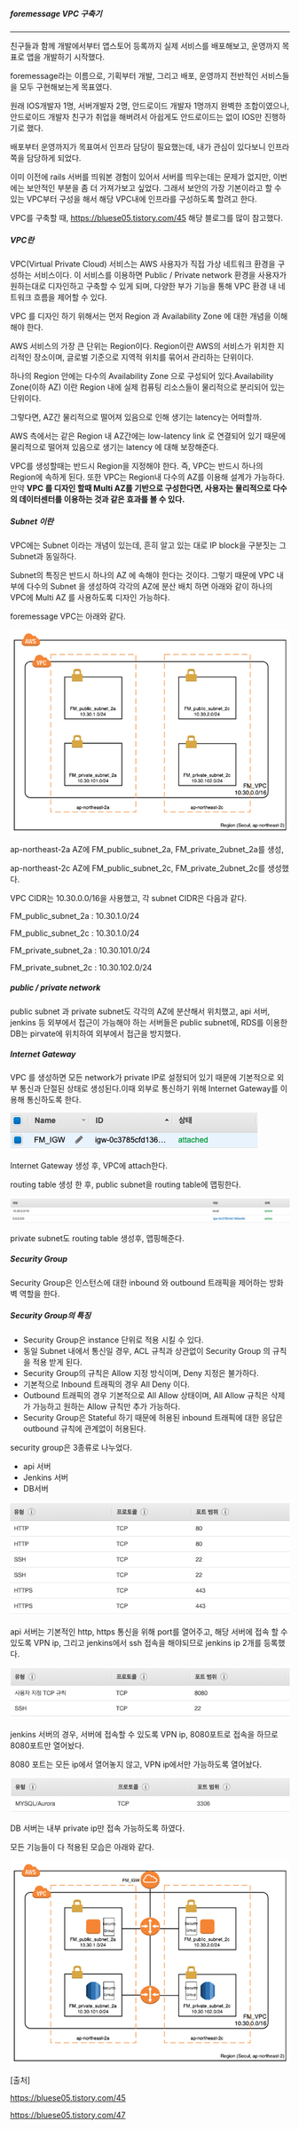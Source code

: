 ##### foremessage VPC 구축기

----------

친구들과 함께 개발에서부터 앱스토어 등록까지 실제 서비스를 배포해보고, 운영까지 목표로 앱을 개발하기 시작했다.

foremessage라는 이름으로, 기획부터 개발, 그리고 배포, 운영까지 전반적인 서비스들을 모두 구현해보는게 목표였다.

원래 IOS개발자 1명, 서버개발자 2명, 안드로이드 개발자 1명까지 완벽한 조합이였으나, 안드로이드 개발자 친구가 취업을 해버려서 아쉽게도 안드로이드는 없이 IOS만 진행하기로 했다.

배포부터 운영까지가 목표여서 인프라 담당이 필요했는데, 내가 관심이 있다보니 인프라쪽을 담당하게 되었다.

이미 이전에 rails 서버를 띄워본 경험이 있어서 서버를 띄우는데는 문제가 없지만, 이번에는 보안적인 부분을 좀 더 가져가보고 싶었다. 그래서 보안의 가장 기본이라고 할 수 있는 VPC부터 구성을 해서 해당 VPC내에 인프라를 구성하도록 할려고 한다.

VPC를 구축할 때,  https://bluese05.tistory.com/45 해당 블로그를 많이 참고했다.



##### VPC란

 VPC(Virtual Private Cloud) 서비스는 AWS 사용자가 직접 가상 네트워크 환경을 구성하는 서비스이다. 이 서비스를 이용하면 Public / Private network 환경을 사용자가 원하는대로 디자인하고 구축할 수 있게 되며, 다양한 부가 기능을 통해 VPC 환경 내 네트워크 흐름을 제어할 수 있다. 

VPC 를 디자인 하기 위해서는 먼저 Region 과 Availability Zone 에 대한 개념을 이해해야 한다. 

AWS 서비스의 가장 큰 단위는 Region이다. Region이란 AWS의 서비스가 위치한 지리적인 장소이며, 글로벌 기준으로 지역적 위치를 묶어서 관리하는 단위이다.

하나의 Region 안에는 다수의 Availability Zone 으로 구성되어 있다.Availability Zone(이하 AZ) 이란 Region 내에 실제 컴퓨팅 리소스들이 물리적으로 분리되어 있는 단위이다. 

 그렇다면, AZ간 물리적으로 떨어져 있음으로 인해 생기는 latency는 어떠할까.

 AWS 측에서는 같은 Region 내 AZ간에는 low-latency link 로 연결되어 있기 때문에 물리적으로 떨어져 있음으로 생기는 latency 에 대해 보장해준다. 

VPC를 생성할때는 반드시 Region을 지정해야 한다. 즉, VPC는 반드시 하나의 Region에 속하게 된다. 또한 VPC는 Region내 다수의 AZ를 이용해 설계가 가능하다.  만약 **VPC 를 디자인 할때 Multi AZ를 기반으로 구성한다면, 사용자는 물리적으로 다수의 데이터센터를 이용하는 것과 같은 효과를 볼 수 있다.** 



##### Subnet 이란

VPC에는 Subnet 이라는 개념이 있는데, 흔히 알고 있는 대로 IP block을 구분짓는 그 Subnet과 동일하다. 

Subnet의 특징은 반드시 하나의 AZ 에 속해야 한다는 것이다. 그렇기 때문에 VPC 내부에 다수의 Subnet 을 생성하여 각각의 AZ에 분산 배치 하면 아래와 같이 하나의 VPC에 Multi AZ 를 사용하도록 디자인 가능하다. 

foremessage VPC는 아래와 같다.

![vpc_diagram](./image/VPC_diagram.png)

ap-northeast-2a AZ에 FM_public_subnet_2a, FM_private_2ubnet_2a를 생성,

ap-northeast-2c AZ에 FM_public_subnet_2c, FM_private_2ubnet_2c를 생성했다.



VPC CIDR는 10.30.0.0/16을 사용했고,  각 subnet CIDR은 다음과 같다.

FM_public_subnet_2a : 10.30.1.0/24

FM_public_subnet_2c : 10.30.1.0/24

FM_private_subnet_2a : 10.30.101.0/24

FM_private_subnet_2c : 10.30.102.0/24



##### public / private network 

public subnet 과 private subnet도 각각의 AZ에 분산해서 위치했고,  api 서버, jenkins 등 외부에서 접근이 가능해야 하는 서버들은 public subnet에,  RDS를 이용한 DB는 pirvate에 위치하여 외부에서 접근을 방지했다.



##### Internet Gateway

VPC 를 생성하면 모든 network가 private IP로 설정되어 있기 때문에 기본적으로 외부 통신과 단절된 상태로 생성된다.이때 외부로 통신하기 위해 Internet Gateway를 이용해 통신하도록 한다. 

![](./image/IGW.png)

Internet Gateway 생성 후, VPC에 attach한다.

routing table 생성 한 후, public subnet을 routing table에 맵핑한다.

![Routing table](./image/routing_table.png)

private subnet도 routing table 생성후, 맵핑해준다.



##### Security Group

Security Group은 인스턴스에 대한 inbound 와 outbound 트래픽을 제어하는 방화벽 역할을 한다. 



##### Security Group의 특징

- Security Group은 instance 단위로 적용 시킬 수 있다. 
- 동일 Subnet 내에서 통신일 경우, ACL 규칙과 상관없이 Security Group 의 규칙을 적용 받게 된다. 
- Security Group의 규칙은 Allow 지정 방식이며, Deny 지정은 불가하다.
- 기본적으로 Inbound 트래픽의 경우 All Deny 이다. 
- Outbound 트래픽의 경우 기본적으로 All Allow 상태이며, All Allow 규칙은 삭제가 가능하고 원하는 Allow 규칙만 추가 가능하다.
- Security Group은 Stateful 하기 때문에 허용된 inbound 트래픽에 대한 응답은 outbound 규칙에 관계없이 허용된다. 



security group은 3종류로 나누었다. 

- api 서버
- Jenkins 서버
- DB서버

![public_security](./image/public_security_group.png)

api 서버는 기본적인 http, https 통신을 위해 port를 열어주고, 해당 서버에 접속 할 수 있도록 VPN ip, 그리고 jenkins에서 ssh 접속을 해야되므로 jenkins ip 2개를 등록했다.



![private_security](./image/jenkins_security_group.png)

jenkins 서버의 경우, 서버에 접속할 수 있도록 VPN ip, 8080포트로 접속을 하므로 8080포트만 열어놨다.

8080 포트는 모든 ip에서 열어놓지 않고, VPN ip에서만 가능하도록 열어놨다.





![private_security](./image/private_security_group.png)

DB 서버는 내부 private ip만 접속 가능하도록 하였다.



모든 기능들이 다 적용된 모습은 아래와 같다.

![fm_vpc](./image/FM_diagram.png)





[출처]

 https://bluese05.tistory.com/45 

https://bluese05.tistory.com/47